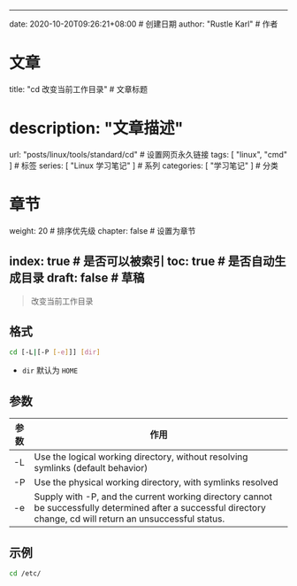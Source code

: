 ---
date: 2020-10-20T09:26:21+08:00  # 创建日期
author: "Rustle Karl"  # 作者

# 文章
title: "cd 改变当前工作目录"  # 文章标题
# description: "文章描述"
url:  "posts/linux/tools/standard/cd"  # 设置网页永久链接
tags: [ "linux", "cmd" ]  # 标签
series: [ "Linux 学习笔记" ]  # 系列
categories: [ "学习笔记" ]  # 分类

# 章节
weight: 20 # 排序优先级
chapter: false  # 设置为章节

index: true  # 是否可以被索引
toc: true  # 是否自动生成目录
draft: false  # 草稿
----

> 改变当前工作目录

## 格式

```bash
cd [-L|[-P [-e]]] [dir]
```

- `dir` 默认为 `HOME`

## 参数

| 参数 | 作用 |
| --------- | --------- |
| -L | Use the logical working directory, without resolving symlinks (default behavior) |
| -P | Use the physical working directory, with symlinks resolved |
| -e | Supply with -P, and the current working directory cannot be successfully determined after a successful directory change, cd will return an unsuccessful status. |

## 示例

```bash
cd /etc/
```
